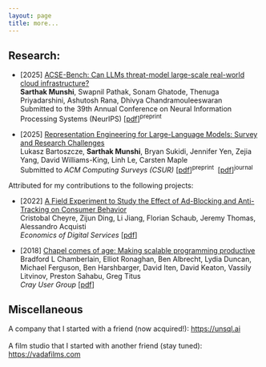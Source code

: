 ```yaml
---
layout: page
title: more...
---
```


## Research:

* [2025] <ins>ACSE-Bench: Can LLMs threat-model large-scale real-world cloud infrastructure?</ins> <br /> __Sarthak Munshi__, Swapnil Pathak, Sonam Ghatode, Thenuga Priyadarshini, Ashutosh Rana, Dhivya Chandramouleeswaran <br /> Submitted to the 39th Annual Conference on Neural Information Processing Systems (NeurIPS) [<a href="">pdf</a>]<sup>preprint</sup>&nbsp;&nbsp;

<!-- * [2025] <ins>MAPLE: Modular Attention for Interpretable and Prosocial Multi-Agent Reinforcement Learning</ins> <br /> Zahra Sheikhbahaee, Chang Su, __Sarthak Munshi__, Aniket Didolkar, Juan David Vargas, Nicco Reggente, Leonardo Christov-Moore, Dianbo Liu, Irina Rish, Guillaume Dumas <br /> Submitted to the 39th Annual Conference on Neural Information Processing Systems (NeurIPS) [pdf] -->
  
* [2025] <ins>Representation Engineering for Large-Language Models: Survey and Research Challenges</ins> <br/> Lukasz Bartoszcze, __Sarthak Munshi__, Bryan Sukidi, Jennifer Yen, Zejia Yang, David Williams-King, Linh Le, Carsten Maple<br/> Submitted to _ACM Computing Surveys (CSUR)_ [<a href="https://arxiv.org/abs/2502.17601">pdf</a>]<sup>preprint</sup>&nbsp;&nbsp;[<a href="https://arxiv.org/abs/2502.17601">pdf</a>]<sup>journal</sup>
  
Attributed for my contributions to the following projects:
* [2022] <ins>A Field Experiment to Study the Effect of Ad-Blocking and Anti-Tracking on Consumer Behavior</ins> <br />Cristobal Cheyre, Zijun Ding, Li Jiang, Florian Schaub, Jeremy Thomas, Alessandro Acquisti<br /> _Economics of Digital Services_
 [<a href="https://www.law.upenn.edu/live/files/12361-a-field-experiment-to-study-the-effect-of">pdf</a>]

* [2018] <ins>Chapel comes of age: Making scalable programming productive</ins> <br /> Bradford L Chamberlain, Elliot Ronaghan, Ben Albrecht, Lydia Duncan, Michael Ferguson, Ben Harshbarger, David Iten, David Keaton, Vassily Litvinov, Preston Sahabu, Greg Titus<br /> _Cray User Group_ [<a href="https://chapel-lang.org/publications/cug2018-chapel.pdf">pdf</a>]

## Miscellaneous
A company that I started with a friend (now acquired!): <a href='https://unsql.ai'>https://unsql.ai</a><br /><br />
A film studio that I started with another friend (stay tuned): <a href='https://vadafilms.com'>https://vadafilms.com</a>


<!--
Few open-source projects:
-  vibe coded <a href='https://terms.ninja'>terms.ninja</a>
-  wrote the <a href='https://chapel-lang.org/docs/modules/packages/Crypto.html'>crypto stdlib</a> for Chapel
-  contributed evals to UK AISI's <a href='https://github.com/UKGovernmentBEIS/inspect_ai'>inspect AI framwork
-->

<!--
<h2>Press</h2>
<ul>
  <li><a href="https://nyweekly.com/tech/the-hidden-heroes-of-ai-keeping-your-data-safe-in-the-age-of-machine-learning/" target="_blank">The Hidden Heroes of AI: Keeping Your Data Safe in the Age of Machine Learning</a><br><em>New York Weekly</em></li>
  <li><a href="https://beforeitsnews.com/business/2024/12/what-do-experts-have-to-say-about-ai-safety-3744192.html" target="_blank">What Do Experts Have To Say About AI Safety?</a><br><em>Before It's News</em></li>
  <li><a href="https://www.msn.com/en-us/news/technology/how-artificial-intelligence-is-rapidly-changing-cybersecurity-according-to-project-security-engineer-sarthak-munshi/ar-AA1t4AkI" target="_blank">How Artificial Intelligence Is Rapidly Changing Cybersecurity</a><br><em>MSN</em></li>
  <li><a href="https://www.newsbreak.com/news/3621862378760-how-to-stay-cyber-safe-while-traveling-according-to-tech-expert-sarthak-munshi" target="_blank">How To Stay Cyber Safe While Traveling</a><br><em>NewsBreak</em></li>
  <li><a href="https://www.thehindu.com/features/kids/play-the-numbers-game/article2888602.ece" target="_blank">Play the numbers game</a><br><em>The Hindu</em></li>
</ul>
<h2>Talks</h2>
<ul>
  <li><a href="https://www.youtube.com/watch?v=8gZSfT4y44w" target="_blank">Research Talk: Tightly CCA-Secure Encryption Without Pairings </a><br><em>Stanford Scholar</em></li>
</ul>
-->

